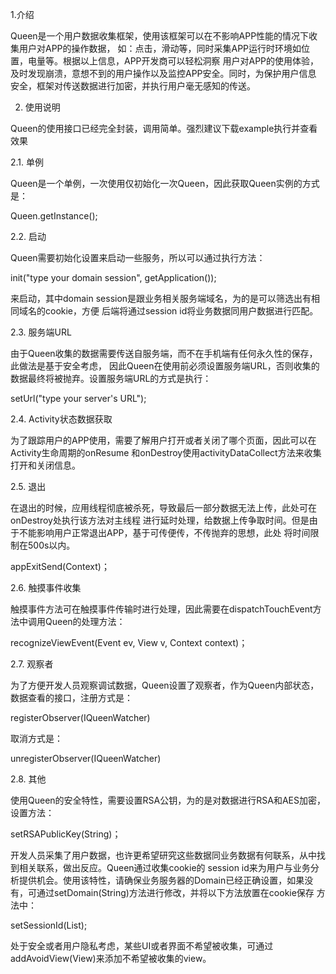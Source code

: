 1.介绍

Queen是一个用户数据收集框架，使用该框架可以在不影响APP性能的情况下收集用户对APP的操作数据，
如：点击，滑动等，同时采集APP运行时环境如位置，电量等。根据以上信息，APP开发商可以轻松洞察
用户对APP的使用体验，及时发现崩溃，意想不到的用户操作以及监控APP安全。同时，为保护用户信息
安全，框架对传送数据进行加密，并执行用户毫无感知的传送。

2. 使用说明

Queen的使用接口已经完全封装，调用简单。强烈建议下载example执行并查看效果

2.1. 单例

Queen是一个单例，一次使用仅初始化一次Queen，因此获取Queen实例的方式是：

Queen.getInstance();

2.2. 启动

Queen需要初始化设置来启动一些服务，所以可以通过执行方法：

init("type your domain session", getApplication());

来启动，其中domain session是跟业务相关服务端域名，为的是可以筛选出有相同域名的cookie，方便
后端将通过session id将业务数据同用户数据进行匹配。

2.3. 服务端URL

由于Queen收集的数据需要传送自服务端，而不在手机端有任何永久性的保存，此做法是基于安全考虑，
因此Queen在使用前必须设置服务端URL，否则收集的数据最终将被抛弃。设置服务端URL的方式是执行：

setUrl("type your server's URL");

2.4. Activity状态数据获取

为了跟踪用户的APP使用，需要了解用户打开或者关闭了哪个页面，因此可以在Activity生命周期的onResume
和onDestroy使用activityDataCollect方法来收集打开和关闭信息。

2.5. 退出

在退出的时候，应用线程彻底被杀死，导致最后一部分数据无法上传，此处可在onDestroy处执行该方法对主线程
进行延时处理，给数据上传争取时间。但是由于不能影响用户正常退出APP，基于可传便传，不传抛弃的思想，此处
将时间限制在500s以内。

appExitSend(Context)；

2.6. 触摸事件收集

触摸事件方法可在触摸事件传输时进行处理，因此需要在dispatchTouchEvent方法中调用Queen的处理方法：

recognizeViewEvent(Event ev, View v, Context context)；

2.7. 观察者

为了方便开发人员观察调试数据，Queen设置了观察者，作为Queen内部状态，数据查看的接口，注册方式是：

registerObserver(IQueenWatcher)

取消方式是：

unregisterObserver(IQueenWatcher)

2.8. 其他

使用Queen的安全特性，需要设置RSA公钥，为的是对数据进行RSA和AES加密，设置方法：

setRSAPublicKey(String)；

开发人员采集了用户数据，也许更希望研究这些数据同业务数据有何联系，从中找到相关联系，做出反应。Queen通过收集cookie的
session id来为用户与业务分析提供机会。使用该特性，请确保业务服务器的Domain已经正确设置，如果没有，可通过setDomain(String)方法进行修改，并将以下方法放置在cookie保存
方法中：

setSessionId(List);

处于安全或者用户隐私考虑，某些UI或者界面不希望被收集，可通过addAvoidView(View)来添加不希望被收集的view。
